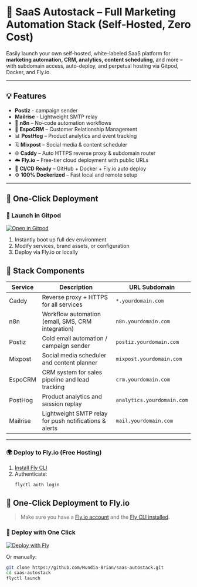 # 🚀 SaaS Autostack – Full Marketing Automation Stack (Self-Hosted, Zero Cost)

Easily launch your own self-hosted, white-labeled SaaS platform for **marketing automation, CRM, analytics, content scheduling**, and more – with subdomain access, auto-deploy, and perpetual hosting via Gitpod, Docker, and Fly.io.

---

## 💡 Features

-    **Postiz** - campaign sender
-    **Mailrise** - Lightweight SMTP relay
- 🔄 **n8n** – No-code automation workflows
- 📇 **EspoCRM** – Customer Relationship Management
- 📊 **PostHog** – Product analytics and event tracking
- 🗓️ **Mixpost** – Social media & content scheduler
- 🌐 **Caddy** – Auto HTTPS reverse proxy & subdomain router
- ☁️ **Fly.io** – Free-tier cloud deployment with public URLs
- 🔁 **CI/CD Ready** – GitHub + Docker + Fly.io auto deploy
- ⚙️ **100% Dockerized** – Fast local and remote setup

---

## 🚀 One-Click Deployment

### 🧪 Launch in Gitpod

[![Open in Gitpod](https://gitpod.io/button/open-in-gitpod.svg)](https://gitpod.io/#https://github.com/Mundia-Brian/saas-autostack)

1. Instantly boot up full dev environment
2. Modify services, brand assets, or configuration
3. Deploy via Fly.io or locally

## 🔧 Stack Components

| Service     | Description                                                  | URL Subdomain              |
|-------------|--------------------------------------------------------------|----------------------------|
| Caddy       | Reverse proxy + HTTPS for all services                       | `*.yourdomain.com`         |
| n8n         | Workflow automation (email, SMS, CRM integration)            | `n8n.yourdomain.com`       |
| Postiz      | Cold email automation / campaign sender                      | `postiz.yourdomain.com`    |
| Mixpost     | Social media scheduler and content planner                   | `mixpost.yourdomain.com`   |
| EspoCRM     | CRM system for sales pipeline and lead tracking              | `crm.yourdomain.com`       |
| PostHog     | Product analytics and session replay                         | `analytics.yourdomain.com` |
| Mailrise    | Lightweight SMTP relay for push notifications & alerts       | `mail.yourdomain.com`      |

---

### 🌍 Deploy to Fly.io (Free Hosting)

1. [Install Fly CLI](https://fly.io/docs/hands-on/install-flyctl/)
2. Authenticate:
   ```bash
   flyctl auth login

## 🚀 One-Click Deployment to Fly.io

> Make sure you have a [Fly.io account](https://fly.io) and the [Fly CLI installed](https://fly.io/docs/hands-on/install-flyctl/).

### 🔘 Deploy with One Click

[![Deploy with Fly](https://fly.io/buttons/github.svg)](https://fly.io/new/github?owner=Mundia-Brian&repo=saas-autostack)

Or manually:

```bash
git clone https://github.com/Mundia-Brian/saas-autostack.git
cd saas-autostack
flyctl launch
